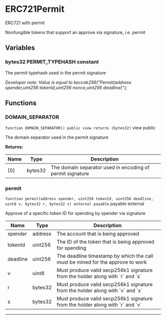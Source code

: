 

# ERC721Permit


ERC721 with permit

Nonfungible tokens that support an approve via signature, i.e. permit




## Variables
### bytes32 PERMIT_TYPEHASH constant

The permit typehash used in the permit signature

*Developer note: Value is equal to keccak256(&quot;Permit(address spender,uint256 tokenId,uint256 nonce,uint256 deadline)&quot;);*

## Functions
### DOMAIN_SEPARATOR


`function DOMAIN_SEPARATOR() public view returns (bytes32)` view public

The domain separator used in the permit signature




**Returns:**

| Name | Type | Description |
| ---- | ---- | ----------- |
| [0] | bytes32 | The domain separator used in encoding of permit signature |

### permit


`function permit(address spender, uint256 tokenId, uint256 deadline, uint8 v, bytes32 r, bytes32 s) external payable` payable external

Approve of a specific token ID for spending by spender via signature



| Name | Type | Description |
| ---- | ---- | ----------- |
| spender | address | The account that is being approved |
| tokenId | uint256 | The ID of the token that is being approved for spending |
| deadline | uint256 | The deadline timestamp by which the call must be mined for the approve to work |
| v | uint8 | Must produce valid secp256k1 signature from the holder along with &#x60;r&#x60; and &#x60;s&#x60; |
| r | bytes32 | Must produce valid secp256k1 signature from the holder along with &#x60;v&#x60; and &#x60;s&#x60; |
| s | bytes32 | Must produce valid secp256k1 signature from the holder along with &#x60;r&#x60; and &#x60;v&#x60; |






---

